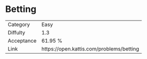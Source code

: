 # Betting

<table>
    <tr>
        <td>Category</td>
        <td>Easy</td>
    </tr>
    <tr>
        <td>Diffulty</td>
        <td>1.3</td>
    </tr>
    <tr>
        <td>Acceptance</td>
        <td>61.95 %</td>
    </tr>
    <tr>
        <td>Link</td>
        <td>https://open.kattis.com/problems/betting</td>
    </tr>
</table>